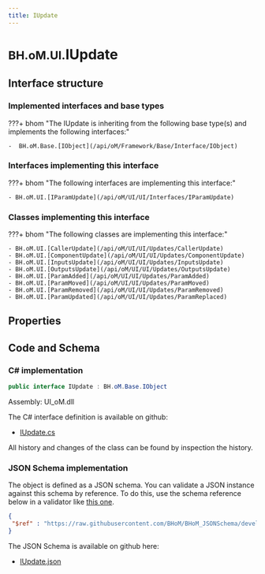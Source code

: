 ```yaml
---
title: IUpdate
---
```


# <small>BH.oM.UI.</small>**IUpdate**



## Interface structure

### Implemented interfaces and base types

???+ bhom "The IUpdate is inheriting from the following base type(s) and implements the following interfaces:"

    -  BH.oM.Base.[IObject](/api/oM/Framework/Base/Interface/IObject)


### Interfaces implementing this interface

???+ bhom "The following interfaces are implementing this interface:"

    - BH.oM.UI.[IParamUpdate](/api/oM/UI/UI/Interfaces/IParamUpdate)


### Classes implementing this interface

???+ bhom "The following classes are implementing this interface:"

    - BH.oM.UI.[CallerUpdate](/api/oM/UI/UI/Updates/CallerUpdate)
    - BH.oM.UI.[ComponentUpdate](/api/oM/UI/UI/Updates/ComponentUpdate)
    - BH.oM.UI.[InputsUpdate](/api/oM/UI/UI/Updates/InputsUpdate)
    - BH.oM.UI.[OutputsUpdate](/api/oM/UI/UI/Updates/OutputsUpdate)
    - BH.oM.UI.[ParamAdded](/api/oM/UI/UI/Updates/ParamAdded)
    - BH.oM.UI.[ParamMoved](/api/oM/UI/UI/Updates/ParamMoved)
    - BH.oM.UI.[ParamRemoved](/api/oM/UI/UI/Updates/ParamRemoved)
    - BH.oM.UI.[ParamUpdated](/api/oM/UI/UI/Updates/ParamReplaced)


## Properties

## Code and Schema

### C# implementation

``` C# title="C#"
public interface IUpdate : BH.oM.Base.IObject
```

Assembly: UI_oM.dll

The C# interface definition is available on github:

- [IUpdate.cs](https://github.com/BHoM/BHoM_UI/blob/develop/UI_oM/Interfaces\IUpdate.cs)

All history and changes of the class can be found by inspection the history.
### JSON Schema implementation

The object is defined as a JSON schema. You can validate a JSON instance against this schema by reference. To do this, use the schema reference below in a validator like [this one](https://www.jsonschemavalidator.net/).

``` json title="JSON Schema"
{
 "$ref" : "https://raw.githubusercontent.com/BHoM/BHoM_JSONSchema/develop/UI_oM/IUpdate.json"
}
```

The JSON Schema is available on github here:

- [IUpdate.json](https://github.com/BHoM/BHoM_JSONSchema/blob/develop/UI_oM/IUpdate.json)
